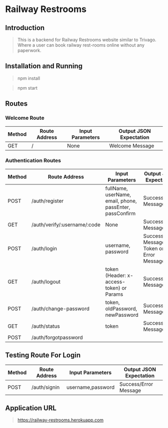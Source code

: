 # Railway Restrooms

## Introduction
>This is a backend for Railway Restrooms website similar to Trivago. Where a user can book railway rest-rooms online without any paperwork.
## Installation and Running

> npm install

> npm start

## Routes

### Welcome Route

Method | Route Address | Input Parameters | Output JSON Expectation
--- | --- | --- | ---
GET | / | None | Welcome Message

### Authentication Routes

Method | Route Address | Input Parameters | Output JSON Expectation
--- | --- | --- | ---
POST | /auth/register | fullName, userName, email, phone, passEnter, passConfirm | Success/Error Message
GET | /auth/verify/:username/:code | None | Success/Error Message
POST | /auth/login | username, password | Success Message -> Token or Error Message
GET | /auth/logout | token (Header: x-access-token) or Params | Success/Error Message
POST | /auth/change-password | token, oldPassword, newPassword | Success/Error Message
GET | /auth/status | token | Success/Error Message
POST | /auth/forgotpassword | 

## Testing Route For Login
Method | Route Address | Input Parameters | Output JSON Expectation
--- | --- | --- | ---
POST | /auth/signin |username,password | Success/Error Message

## Application URL

>https://railway-restrooms.herokuapp.com
